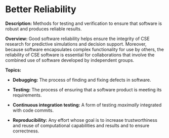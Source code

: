 # Better Reliability

**Description:**  Methods for testing and verification to ensure that software is robust and produces reliable results.

**Overview:** Good software reliability helps ensure the integrity of CSE research for predictive simulations and decision support.  Moreover, because software encapsulates complex functionality for use by others, the reliability of CSE software is essential for collaborations that involve the combined use of software developed by independent groups.  

**Topics:**

- **Debugging:**
The process of finding and fixing defects in software.

<!---
    - [What Is Debugging?](Topics/WhatIsDebugging.md)
--->

- **Testing:**
The process of ensuring that a software product is meeting its requirements.

<!---
    - [What is Testing?](Topics/WhatIsTesting.md)
    - [What Is CSE Software Testing](../CuratedContent/WhatIsCseSwTesting.md)
    - [How to Improve Testing for CSE Software](../CuratedContent/HowToImproveTestingForCseSw.md)
--->

- **Continuous integration testing:**
A form of testing *maximally* integrated with code commits.

<!---
    
    - [What Is Continuous Integration Testing?](Topics/WhatIsContinuousIntegrationTesting.md)
--->

- **Reproducibility:**
Any effort whose goal is to increase trustworthiness and reuse of computational capabilities and results and to ensure correctness.

<!---
     - [What Is Reproducibility?](Topics/WhatIsReproducibility.md)
 --->

<!---
Category order: 4
--->
